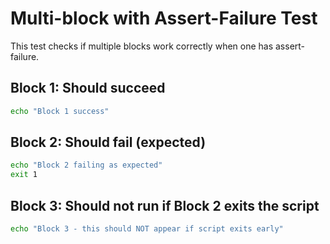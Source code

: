 # Multi-block with Assert-Failure Test

This test checks if multiple blocks work correctly when one has assert-failure.

## Block 1: Should succeed
```bash
echo "Block 1 success"
```

## Block 2: Should fail (expected)
```bash docci-assert-failure
echo "Block 2 failing as expected"
exit 1
```

## Block 3: Should not run if Block 2 exits the script
```bash
echo "Block 3 - this should NOT appear if script exits early"
```